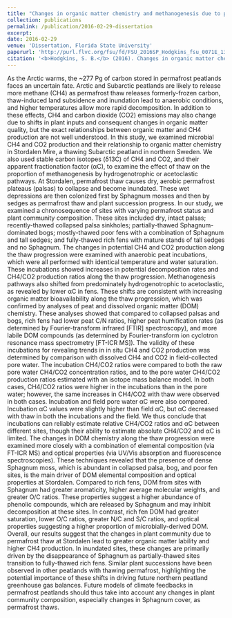 ```yaml
---
title: "Changes in organic matter chemistry and methanogenesis due to permafrost thaw in a subarctic peatland"
collection: publications
permalink: /publication/2016-02-29-dissertation
excerpt:
date: 2016-02-29
venue: 'Dissertation, Florida State University'
paperurl: 'http://purl.flvc.org/fsu/fd/FSU_2016SP_Hodgkins_fsu_0071E_13057'
citation: '<b>Hodgkins, S. B.</b> (2016). Changes in organic matter chemistry and methanogenesis due to permafrost thaw in a subarctic peatland (Dissertation). The Florida State University, Tallahassee, FL.'
---
```


As the Arctic warms, the ~277 Pg of carbon stored in permafrost peatlands faces an uncertain fate. Arctic and Subarctic peatlands are likely to release more methane (CH4) as permafrost thaw releases formerly-frozen carbon, thaw-induced land subsidence and inundation lead to anaerobic conditions, and higher temperatures allow more rapid decomposition. In addition to these effects, CH4 and carbon dioxide (CO2) emissions may also change due to shifts in plant inputs and consequent changes in organic matter quality, but the exact relationships between organic matter and CH4 production are not well understood. In this study, we examined microbial CH4 and CO2 production and their relationship to organic matter chemistry in Stordalen Mire, a thawing Subarctic peatland in northern Sweden. We also used stable carbon isotopes (δ13C) of CH4 and CO2, and their apparent fractionation factor (αC), to examine the effect of thaw on the proportion of methanogenesis by hydrogenotrophic or acetoclastic pathways. At Stordalen, permafrost thaw causes dry, aerobic permafrost plateaus (palsas) to collapse and become inundated. These wet depressions are then colonized first by Sphagnum mosses and then by sedges as permafrost thaw and plant succession progress. In our study, we examined a chronosequence of sites with varying permafrost status and plant community composition. These sites included dry, intact palsas; recently-thawed collapsed palsa sinkholes; partially-thawed Sphagnum-dominated bogs; mostly-thawed poor fens with a combination of Sphagnum and tall sedges; and fully-thawed rich fens with mature stands of tall sedges and no Sphagnum. The changes in potential CH4 and CO2 production along the thaw progression were examined with anaerobic peat incubations, which were all performed with identical temperature and water saturation. These incubations showed increases in potential decomposition rates and CH4/CO2 production ratios along the thaw progression. Methanogenesis pathways also shifted from predominately hydrogenotrophic to acetoclastic, as revealed by lower αC in fens. These shifts are consistent with increasing organic matter bioavailability along the thaw progression, which was confirmed by analyses of peat and dissolved organic matter (DOM) chemistry. These analyses showed that compared to collapsed palsas and bogs, rich fens had lower peat C/N ratios, higher peat humification rates (as determined by Fourier-transform infrared [FTIR] spectroscopy), and more labile DOM compounds (as determined by Fourier-transform ion cyclotron resonance mass spectrometry [FT-ICR MS]). The validity of these incubations for revealing trends in in situ CH4 and CO2 production was determined by comparison with dissolved CH4 and CO2 in field-collected pore water. The incubation CH4/CO2 ratios were compared to both the raw pore water CH4/CO2 concentration ratios, and to the pore water CH4/CO2 production ratios estimated with an isotope mass balance model. In both cases, CH4/CO2 ratios were higher in the incubations than in the pore water; however, the same increases in CH4/CO2 with thaw were observed in both cases. Incubation and field pore water αC were also compared. Incubation αC values were slightly higher than field αC, but αC decreased with thaw in both the incubations and the field. We thus conclude that incubations can reliably estimate relative CH4/CO2 ratios and αC between different sites, though their ability to estimate absolute CH4/CO2 and αC is limited. The changes in DOM chemistry along the thaw progression were examined more closely with a combination of elemental composition (via FT-ICR MS) and optical properties (via UV/Vis absorption and fluorescence spectroscopies). These techniques revealed that the presence of dense Sphagnum moss, which is abundant in collapsed palsa, bog, and poor fen sites, is the main driver of DOM elemental composition and optical properties at Stordalen. Compared to rich fens, DOM from sites with Sphagnum had greater aromaticity, higher average molecular weights, and greater O/C ratios. These properties suggest a higher abundance of phenolic compounds, which are released by Sphagnum and may inhibit decomposition at these sites. In contrast, rich fen DOM had greater saturation, lower O/C ratios, greater N/C and S/C ratios, and optical properties suggesting a higher proportion of microbially-derived DOM. Overall, our results suggest that the changes in plant community due to permafrost thaw at Stordalen lead to greater organic matter lability and higher CH4 production. In inundated sites, these changes are primarily driven by the disappearance of Sphagnum as partially-thawed sites transition to fully-thawed rich fens. Similar plant successions have been observed in other peatlands with thawing permafrost, highlighting the potential importance of these shifts in driving future northern peatland greenhouse gas balances. Future models of climate feedbacks in permafrost peatlands should thus take into account any changes in plant community composition, especially changes in Sphagnum cover, as permafrost thaws.
